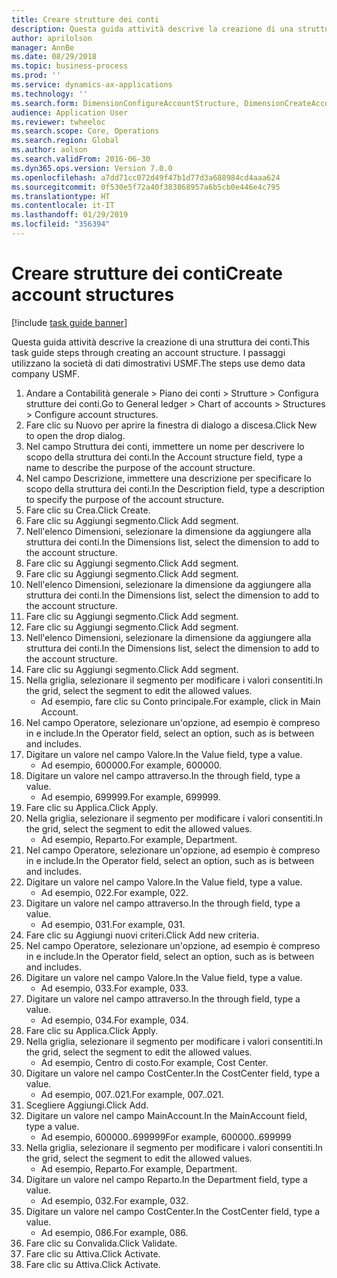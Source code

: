 ```yaml
---
title: Creare strutture dei conti
description: Questa guida attività descrive la creazione di una struttura dei conti.
author: aprilolson
manager: AnnBe
ms.date: 08/29/2018
ms.topic: business-process
ms.prod: ''
ms.service: dynamics-ax-applications
ms.technology: ''
ms.search.form: DimensionConfigureAccountStructure, DimensionCreateAccountStructure, DimensionHierarchyAddLevel, DimensionHierarchyConstraintActivate
audience: Application User
ms.reviewer: twheeloc
ms.search.scope: Core, Operations
ms.search.region: Global
ms.author: aolson
ms.search.validFrom: 2016-06-30
ms.dyn365.ops.version: Version 7.0.0
ms.openlocfilehash: a7dd71cc072d49f47b1d77d3a688984cd4aaa624
ms.sourcegitcommit: 0f530e5f72a40f383868957a6b5cb0e446e4c795
ms.translationtype: HT
ms.contentlocale: it-IT
ms.lasthandoff: 01/29/2019
ms.locfileid: "356394"
---
```

# <a name="create-account-structures"></a><span data-ttu-id="3bc86-103">Creare strutture dei conti</span><span class="sxs-lookup"><span data-stu-id="3bc86-103">Create account structures</span></span>

[!include [task guide banner](../../includes/task-guide-banner.md)]

<span data-ttu-id="3bc86-104">Questa guida attività descrive la creazione di una struttura dei conti.</span><span class="sxs-lookup"><span data-stu-id="3bc86-104">This task guide steps through creating an account structure.</span></span> <span data-ttu-id="3bc86-105">I passaggi utilizzano la società di dati dimostrativi USMF.</span><span class="sxs-lookup"><span data-stu-id="3bc86-105">The steps use demo data company USMF.</span></span>

1. <span data-ttu-id="3bc86-106">Andare a Contabilità generale > Piano dei conti > Strutture > Configura strutture dei conti.</span><span class="sxs-lookup"><span data-stu-id="3bc86-106">Go to General ledger > Chart of accounts > Structures > Configure account structures.</span></span>
2. <span data-ttu-id="3bc86-107">Fare clic su Nuovo per aprire la finestra di dialogo a discesa.</span><span class="sxs-lookup"><span data-stu-id="3bc86-107">Click New to open the drop dialog.</span></span>
3. <span data-ttu-id="3bc86-108">Nel campo Struttura dei conti, immettere un nome per descrivere lo scopo della struttura dei conti.</span><span class="sxs-lookup"><span data-stu-id="3bc86-108">In the Account structure field, type a name to describe the purpose of the account structure.</span></span>
4. <span data-ttu-id="3bc86-109">Nel campo Descrizione, immettere una descrizione per specificare lo scopo della struttura dei conti.</span><span class="sxs-lookup"><span data-stu-id="3bc86-109">In the Description field, type a description to specify the purpose of the account structure.</span></span>
5. <span data-ttu-id="3bc86-110">Fare clic su Crea.</span><span class="sxs-lookup"><span data-stu-id="3bc86-110">Click Create.</span></span>
6. <span data-ttu-id="3bc86-111">Fare clic su Aggiungi segmento.</span><span class="sxs-lookup"><span data-stu-id="3bc86-111">Click Add segment.</span></span>
7. <span data-ttu-id="3bc86-112">Nell'elenco Dimensioni, selezionare la dimensione da aggiungere alla struttura dei conti.</span><span class="sxs-lookup"><span data-stu-id="3bc86-112">In the Dimensions list, select the dimension to add to the account structure.</span></span>
8. <span data-ttu-id="3bc86-113">Fare clic su Aggiungi segmento.</span><span class="sxs-lookup"><span data-stu-id="3bc86-113">Click Add segment.</span></span>
9. <span data-ttu-id="3bc86-114">Fare clic su Aggiungi segmento.</span><span class="sxs-lookup"><span data-stu-id="3bc86-114">Click Add segment.</span></span>
10. <span data-ttu-id="3bc86-115">Nell'elenco Dimensioni, selezionare la dimensione da aggiungere alla struttura dei conti.</span><span class="sxs-lookup"><span data-stu-id="3bc86-115">In the Dimensions list, select the dimension to add to the account structure.</span></span>
11. <span data-ttu-id="3bc86-116">Fare clic su Aggiungi segmento.</span><span class="sxs-lookup"><span data-stu-id="3bc86-116">Click Add segment.</span></span>
12. <span data-ttu-id="3bc86-117">Fare clic su Aggiungi segmento.</span><span class="sxs-lookup"><span data-stu-id="3bc86-117">Click Add segment.</span></span>
13. <span data-ttu-id="3bc86-118">Nell'elenco Dimensioni, selezionare la dimensione da aggiungere alla struttura dei conti.</span><span class="sxs-lookup"><span data-stu-id="3bc86-118">In the Dimensions list, select the dimension to add to the account structure.</span></span>
14. <span data-ttu-id="3bc86-119">Fare clic su Aggiungi segmento.</span><span class="sxs-lookup"><span data-stu-id="3bc86-119">Click Add segment.</span></span>
15. <span data-ttu-id="3bc86-120">Nella griglia, selezionare il segmento per modificare i valori consentiti.</span><span class="sxs-lookup"><span data-stu-id="3bc86-120">In the grid, select the segment to edit the allowed values.</span></span>
    * <span data-ttu-id="3bc86-121">Ad esempio, fare clic su Conto principale.</span><span class="sxs-lookup"><span data-stu-id="3bc86-121">For example, click in Main Account.</span></span>  
16. <span data-ttu-id="3bc86-122">Nel campo Operatore, selezionare un'opzione, ad esempio è compreso in e include.</span><span class="sxs-lookup"><span data-stu-id="3bc86-122">In the Operator field, select an option, such as is between and includes.</span></span>
17. <span data-ttu-id="3bc86-123">Digitare un valore nel campo Valore.</span><span class="sxs-lookup"><span data-stu-id="3bc86-123">In the Value field, type a value.</span></span>
    * <span data-ttu-id="3bc86-124">Ad esempio, 600000.</span><span class="sxs-lookup"><span data-stu-id="3bc86-124">For example, 600000.</span></span>  
18. <span data-ttu-id="3bc86-125">Digitare un valore nel campo attraverso.</span><span class="sxs-lookup"><span data-stu-id="3bc86-125">In the through field, type a value.</span></span>
    * <span data-ttu-id="3bc86-126">Ad esempio, 699999.</span><span class="sxs-lookup"><span data-stu-id="3bc86-126">For example, 699999.</span></span>  
19. <span data-ttu-id="3bc86-127">Fare clic su Applica.</span><span class="sxs-lookup"><span data-stu-id="3bc86-127">Click Apply.</span></span>
20. <span data-ttu-id="3bc86-128">Nella griglia, selezionare il segmento per modificare i valori consentiti.</span><span class="sxs-lookup"><span data-stu-id="3bc86-128">In the grid, select the segment to edit the allowed values.</span></span>
    * <span data-ttu-id="3bc86-129">Ad esempio, Reparto.</span><span class="sxs-lookup"><span data-stu-id="3bc86-129">For example, Department.</span></span>  
21. <span data-ttu-id="3bc86-130">Nel campo Operatore, selezionare un'opzione, ad esempio è compreso in e include.</span><span class="sxs-lookup"><span data-stu-id="3bc86-130">In the Operator field, select an option, such as is between and includes.</span></span>
22. <span data-ttu-id="3bc86-131">Digitare un valore nel campo Valore.</span><span class="sxs-lookup"><span data-stu-id="3bc86-131">In the Value field, type a value.</span></span>
    * <span data-ttu-id="3bc86-132">Ad esempio, 022.</span><span class="sxs-lookup"><span data-stu-id="3bc86-132">For example, 022.</span></span>  
23. <span data-ttu-id="3bc86-133">Digitare un valore nel campo attraverso.</span><span class="sxs-lookup"><span data-stu-id="3bc86-133">In the through field, type a value.</span></span>
    * <span data-ttu-id="3bc86-134">Ad esempio, 031.</span><span class="sxs-lookup"><span data-stu-id="3bc86-134">For example, 031.</span></span>  
24. <span data-ttu-id="3bc86-135">Fare clic su Aggiungi nuovi criteri.</span><span class="sxs-lookup"><span data-stu-id="3bc86-135">Click Add new criteria.</span></span>
25. <span data-ttu-id="3bc86-136">Nel campo Operatore, selezionare un'opzione, ad esempio è compreso in e include.</span><span class="sxs-lookup"><span data-stu-id="3bc86-136">In the Operator field, select an option, such as is between and includes.</span></span>
26. <span data-ttu-id="3bc86-137">Digitare un valore nel campo Valore.</span><span class="sxs-lookup"><span data-stu-id="3bc86-137">In the Value field, type a value.</span></span>
    * <span data-ttu-id="3bc86-138">Ad esempio, 033.</span><span class="sxs-lookup"><span data-stu-id="3bc86-138">For example, 033.</span></span>  
27. <span data-ttu-id="3bc86-139">Digitare un valore nel campo attraverso.</span><span class="sxs-lookup"><span data-stu-id="3bc86-139">In the through field, type a value.</span></span>
    * <span data-ttu-id="3bc86-140">Ad esempio, 034.</span><span class="sxs-lookup"><span data-stu-id="3bc86-140">For example, 034.</span></span>  
28. <span data-ttu-id="3bc86-141">Fare clic su Applica.</span><span class="sxs-lookup"><span data-stu-id="3bc86-141">Click Apply.</span></span>
29. <span data-ttu-id="3bc86-142">Nella griglia, selezionare il segmento per modificare i valori consentiti.</span><span class="sxs-lookup"><span data-stu-id="3bc86-142">In the grid, select the segment to edit the allowed values.</span></span>
    * <span data-ttu-id="3bc86-143">Ad esempio, Centro di costo.</span><span class="sxs-lookup"><span data-stu-id="3bc86-143">For example, Cost Center.</span></span>  
30. <span data-ttu-id="3bc86-144">Digitare un valore nel campo CostCenter.</span><span class="sxs-lookup"><span data-stu-id="3bc86-144">In the CostCenter field, type a value.</span></span>
    * <span data-ttu-id="3bc86-145">Ad esempio, 007..021.</span><span class="sxs-lookup"><span data-stu-id="3bc86-145">For example, 007..021.</span></span>  
31. <span data-ttu-id="3bc86-146">Scegliere Aggiungi.</span><span class="sxs-lookup"><span data-stu-id="3bc86-146">Click Add.</span></span>
32. <span data-ttu-id="3bc86-147">Digitare un valore nel campo MainAccount.</span><span class="sxs-lookup"><span data-stu-id="3bc86-147">In the MainAccount field, type a value.</span></span>
    * <span data-ttu-id="3bc86-148">Ad esempio, 600000..699999</span><span class="sxs-lookup"><span data-stu-id="3bc86-148">For example, 600000..699999</span></span>  
33. <span data-ttu-id="3bc86-149">Nella griglia, selezionare il segmento per modificare i valori consentiti.</span><span class="sxs-lookup"><span data-stu-id="3bc86-149">In the grid, select the segment to edit the allowed values.</span></span>
    * <span data-ttu-id="3bc86-150">Ad esempio, Reparto.</span><span class="sxs-lookup"><span data-stu-id="3bc86-150">For example, Department.</span></span>  
34. <span data-ttu-id="3bc86-151">Digitare un valore nel campo Reparto.</span><span class="sxs-lookup"><span data-stu-id="3bc86-151">In the Department field, type a value.</span></span>
    * <span data-ttu-id="3bc86-152">Ad esempio, 032.</span><span class="sxs-lookup"><span data-stu-id="3bc86-152">For example, 032.</span></span>  
35. <span data-ttu-id="3bc86-153">Digitare un valore nel campo CostCenter.</span><span class="sxs-lookup"><span data-stu-id="3bc86-153">In the CostCenter field, type a value.</span></span>
    * <span data-ttu-id="3bc86-154">Ad esempio, 086.</span><span class="sxs-lookup"><span data-stu-id="3bc86-154">For example, 086.</span></span>  
36. <span data-ttu-id="3bc86-155">Fare clic su Convalida.</span><span class="sxs-lookup"><span data-stu-id="3bc86-155">Click Validate.</span></span>
37. <span data-ttu-id="3bc86-156">Fare clic su Attiva.</span><span class="sxs-lookup"><span data-stu-id="3bc86-156">Click Activate.</span></span>
38. <span data-ttu-id="3bc86-157">Fare clic su Attiva.</span><span class="sxs-lookup"><span data-stu-id="3bc86-157">Click Activate.</span></span>

